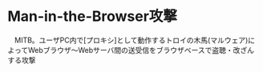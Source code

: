 # Man-in-the-Browser攻撃
　MITB。ユーザPC内で[プロキシ]として動作するトロイの木馬(マルウェア)によってWebブラウザ～Webサーバ間の送受信をブラウザベースで盗聴・改ざんする攻撃
